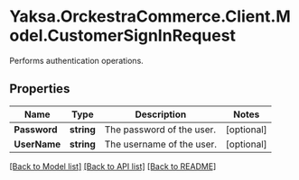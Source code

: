 # Yaksa.OrckestraCommerce.Client.Model.CustomerSignInRequest
Performs authentication operations.

## Properties

Name | Type | Description | Notes
------------ | ------------- | ------------- | -------------
**Password** | **string** | The password of the user. | [optional] 
**UserName** | **string** | The username of the user. | [optional] 

[[Back to Model list]](../README.md#documentation-for-models) [[Back to API list]](../README.md#documentation-for-api-endpoints) [[Back to README]](../README.md)

